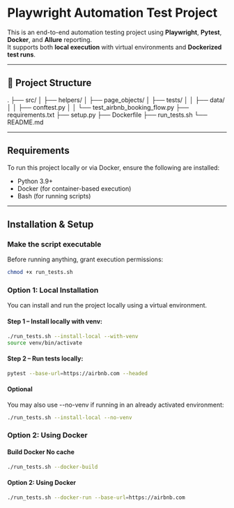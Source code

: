 [//]: # (cd to the project)

# Playwright Automation Test Project

This is an end-to-end automation testing project using **Playwright**, **Pytest**, **Docker**, and **Allure**
reporting.  
It supports both **local execution** with virtual environments and **Dockerized test runs**.

---

## 📂 Project Structure

.
├── src/
│ ├── helpers/
│ ├── page_objects/
│ ├── tests/
│ │ ├── data/
│ │ ├── conftest.py
│ │ └── test_airbnb_booking_flow.py
├── requirements.txt
├── setup.py
├── Dockerfile
├── run_tests.sh
└── README.md

---

## Requirements

To run this project locally or via Docker, ensure the following are installed:

- Python 3.9+
- Docker (for container-based execution)
- Bash (for running scripts)

---

## Installation & Setup

### Make the script executable

Before running anything, grant execution permissions:

```bash
chmod +x run_tests.sh
```

### Option 1: Local Installation

You can install and run the project locally using a virtual environment.

#### Step 1 – Install locally with venv:

```bash
./run_tests.sh --install-local --with-venv
source venv/bin/activate
```

#### Step 2 – Run tests locally:

```bash
pytest --base-url=https://airbnb.com --headed
```

#### Optional

You may also use --no-venv if running in an already activated environment:

```bash
./run_tests.sh --install-local --no-venv
```

### Option 2: Using Docker

#### Build Docker No cache

```bash
./run_tests.sh --docker-build
```

#### Option 2: Using Docker

```bash
./run_tests.sh --docker-run --base-url=https://airbnb.com
```
